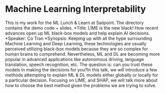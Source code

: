 # Machine Learning Interpretability
This is my work for the ML Lunch & Learn at Sailpoint.
The directory contains the demo code + slides.
*Title: LIME is the new black! How recent advances open up ML black-box models and help explain AI decisions.
*Speaker: Co Tran
*Synopsis: Keeping up with all the hype surrounding Machine Learning and Deep Learning, these technologies are usually perceived utilizing black-box models because they are so complex for human brains to comprehend. Nevertheless, ML and DL are becoming more popular in advanced applications like autonomous driving, language translation, speech recognition, etc. The question is: can you trust these models in making the decisions for you?In this talk, we will introduce a few methods attempting to explain ML & DL models either globally or locally for a particular decision. Focusing on LIME, and SHAP, we will talk more about how to choose the best method given the problems we are trying to solve.
